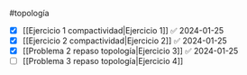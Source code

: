 #topología 

- [x] [[Ejercicio 1 compactividad|Ejercicio 1]] ✅ 2024-01-25
- [x] [[Ejercicio 2 compactividad|Ejercicio 2]] ✅ 2024-01-25
- [x] [[Problema 2 repaso topología|Ejercicio 3]] ✅ 2024-01-25
- [ ] [[Problema 3 repaso topología|Ejercicio 4]]